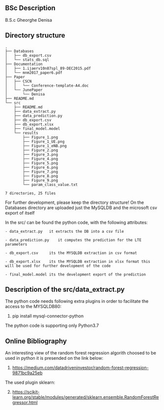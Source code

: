 ## BSc Description
B.S.c Gheorghe Denisa

## Directory structure
```
.
├── Databases
│   ├── db_export.csv
│   └── stats_db.sql
├── Documentation
│   ├── 1.ijaerv10n87spl_89-DEC2015.pdf
│   └── mnm2017_paper6.pdf
├── Paper
│   ├── CSCN
│   │   └── Conference-template-A4.doc
│   └── JunePaper
│       └── Denisa
├── README.md
└── src
    ├── README.md
    ├── data_extract.py
    ├── data_prediction.py
    ├── db_export.csv
    ├── db_export.xlsx
    ├── final_model.model
    └── results
        ├── Figure_1.png
        ├── Figure_1_UE.png
        ├── Figure_1_eNB.png
        ├── Figure_2.png
        ├── Figure_3.png
        ├── Figure_4.png
        ├── Figure_5.png
        ├── Figure_6.png
        ├── Figure_7.png
        ├── Figure_8.png
        ├── Figure_9.png
        └── param_class_value.txt

7 directories, 25 files

```
For further development, please keep the directory structure!
On the Databases directory are uploaded just the MySQLDB and the microsoft csv export of itself

In the src/ can be found the python code, with the following attributes:

	- data_extract.py 	it extracts the DB into a csv file
	
	- data_prediction.py 	it computes the prediction for the LTE parameters
	
	- db_export.csv 	its the MYSQLDB extraction in csv format
	
	- db_export.xlsx	its the MYSQLDB extraction in xlsx format this will be used for further development of the code
	
	- final_model.model	its the development export of the prediction

## Description of the src/data_extract.py

The python code needs following extra plugins in order to facilitate the access to the MYSQLDB80:
1. pip install mysql-connector-python

The python code is supporting only Python3.7

## Online Bibliography
An interesting view of the random forest regression algorith choosed to be used in python it is presended on the link below:
1. https://medium.com/datadriveninvestor/random-forest-regression-9871bc9a25eb 

The used plugin sklearn:

2. https://scikit-learn.org/stable/modules/generated/sklearn.ensemble.RandomForestRegressor.html


